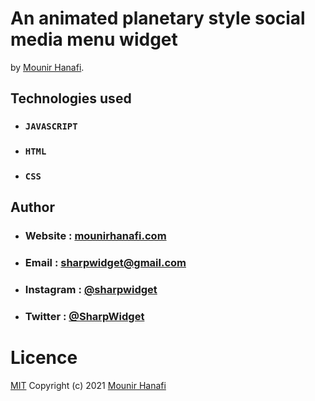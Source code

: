 # An animated planetary style social media menu widget
by [Mounir Hanafi](https://mounirhanafi.com).

## Technologies used
* ### `JAVASCRIPT`
* ### `HTML`
* ### `CSS`

## Author
* ### Website : [mounirhanafi.com](https://mounirhanafi.com)
* ### Email : sharpwidget@gmail.com
* ### Instagram : [@sharpwidget](https://instagram.com/sharpwidget)
* ### Twitter : [@SharpWidget](https://twitter.com/SharpWidget)

# Licence
[MIT](https://github.com/sharpwidget/01.planetary-social-menu/tree/main/LICENSE.md) Copyright (c) 2021 [Mounir Hanafi](https://mounirhanafi.com)
